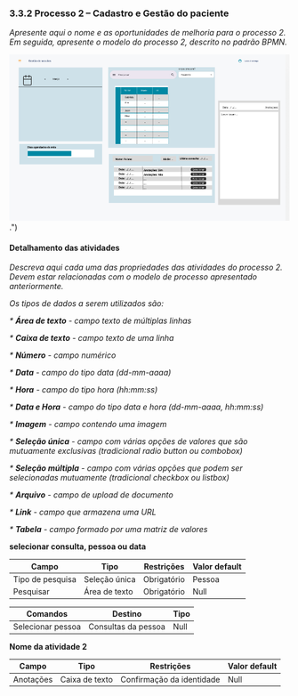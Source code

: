 ### 3.3.2 Processo 2 – Cadastro e Gestão do paciente

_Apresente aqui o nome e as oportunidades de melhoria para o processo 2. 
Em seguida, apresente o modelo do processo 2, descrito no padrão BPMN._

![Exemplo de um Modelo BPMN do PROCESSO 2](images/wireframe%20gest%C3%A3o%20das%20sess%C3%B5es.png).")


#### Detalhamento das atividades

_Descreva aqui cada uma das propriedades das atividades do processo 2. 
Devem estar relacionadas com o modelo de processo apresentado anteriormente._

_Os tipos de dados a serem utilizados são:_

_* **Área de texto** - campo texto de múltiplas linhas_

_* **Caixa de texto** - campo texto de uma linha_

_* **Número** - campo numérico_

_* **Data** - campo do tipo data (dd-mm-aaaa)_

_* **Hora** - campo do tipo hora (hh:mm:ss)_

_* **Data e Hora** - campo do tipo data e hora (dd-mm-aaaa, hh:mm:ss)_

_* **Imagem** - campo contendo uma imagem_

_* **Seleção única** - campo com várias opções de valores que são mutuamente exclusivas (tradicional radio button ou combobox)_

_* **Seleção múltipla** - campo com várias opções que podem ser selecionadas mutuamente (tradicional checkbox ou listbox)_

_* **Arquivo** - campo de upload de documento_

_* **Link** - campo que armazena uma URL_

_* **Tabela** - campo formado por uma matriz de valores_

**selecionar consulta, pessoa ou data**

| **Campo**       | **Tipo**         | **Restrições** | **Valor default** |
| ---             | ---              | ---            | ---               |
| Tipo de pesquisa| Seleção única    |  Obrigatório   |    Pessoa         |
|  Pesquisar      |  Área de texto  |   Obrigatório  |    Null           |

| **Comandos**         |  **Destino**                   | **Tipo** |
| ---                  | ---                            | ---               |
| Selecionar pessoa    | Consultas da pessoa            | Null              |


**Nome da atividade 2**

| **Campo**       | **Tipo**         | **Restrições** | **Valor default** |
| ---             | ---              | ---            | ---               |
| Anotações       | Caixa de texto   | Confirmação da identidade| Null    |

